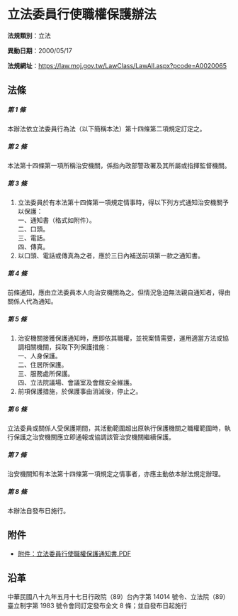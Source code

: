 # 立法委員行使職權保護辦法


**法規類別**：立法

**異動日期**：2000/05/17  

**法規網址**：https://law.moj.gov.tw/LawClass/LawAll.aspx?pcode=A0020065



## 法條
##### 第 1 條
本辦法依立法委員行為法（以下簡稱本法）第十四條第二項規定訂定之。

##### 第 2 條
本法第十四條第一項所稱治安機關，係指內政部警政署及其所屬或指揮監督機關。

##### 第 3 條
1. 立法委員於有本法第十四條第一項規定情事時，得以下列方式通知治安機關予以保護：  
一、通知書（格式如附件）。  
二、口頭。  
三、電話。  
四、傳真。
1. 以口頭、電話或傳真為之者，應於三日內補送前項第一款之通知書。

##### 第 4 條
前條通知，應由立法委員本人向治安機關為之。但情況急迫無法親自通知者，得由關係人代為通知。

##### 第 5 條
1. 治安機關接獲保護通知時，應即依其職權，並視案情需要，運用適當方法或協調相關機關，採取下列保護措施：  
一、人身保護。  
二、住居所保護。  
三、服務處所保護。  
四、立法院議場、會議室及會館安全維護。
1. 前項保護措施，於保護事由消滅後，停止之。

##### 第 6 條
立法委員或關係人受保護期間，其活動範圍超出原執行保護機關之職權範圍時，執行保護之治安機關應立即通報或協調該管治安機關繼續保護。

##### 第 7 條
治安機關知有本法第十四條第一項規定之情事者，亦應主動依本辦法規定辦理。

##### 第 8 條
本辦法自發布日施行。
## 附件
* [附件：立法委員行使職權保護通知書.PDF](https://law.moj.gov.tw/LawClass/LawGetFile.ashx?FileId=0000210817)
## 沿革
中華民國八十九年五月十七日行政院（89）台內字第 14014  號令、立法院（89）臺立制字第 1983 號令會同訂定發布全文 8  條；並自發布日起施行
